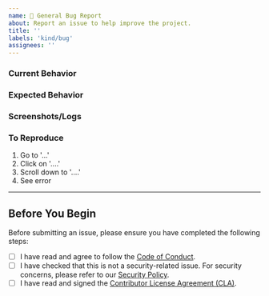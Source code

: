 ```yaml
---
name: 🐛 General Bug Report
about: Report an issue to help improve the project.
title: ''
labels: 'kind/bug'
assignees: ''
---
```


### Current Behavior
<!-- A brief description of the issue. -->

### Expected Behavior
<!-- A brief description of what you expected to happen. -->

### Screenshots/Logs
<!-- Add screenshots, if applicable, to help explain your problem. -->

### To Reproduce
1. Go to '...'
2. Click on '....'
3. Scroll down to '....'
4. See error

---
## Before You Begin

Before submitting an issue, please ensure you have completed the following steps:

- [ ] I have read and agree to follow the [Code of Conduct](https://github.com/reclaimprotocol/.github/blob/main/Code-of-Conduct.md).
- [ ] I have checked that this is not a security-related issue. For security concerns, please refer to our [Security Policy](https://github.com/reclaimprotocol/.github/blob/main/SECURITY.md).
- [ ] I have read and signed the [Contributor License Agreement (CLA)](https://github.com/reclaimprotocol/.github/blob/main/CLA.md).
